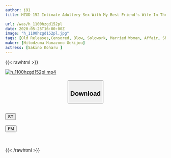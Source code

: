 ```yaml
---
author: j91
title: HZGD-152 Intimate Adultery Sex With My Best Friend's Wife In The Futon-Night Next To Her Sleeping Husband-A Married Woman Who Gives A Creampie-Koharu Sakino

url: /was/h_1100hzgd152pl
date: 2020-05-25T16:00:00Z
image: "h_1100hzgd152pl.jpg"
tags: [Old Releases,Censored, Blow, Solowork, Married Woman, Affair, Shaved, Drama, Cuckold, Bride	]
maker: [Hitodzuma Hanazono Gekijou]
actress: [Sakino Koharu ]
---
```



{{< rawhtml >}}

<div class="video" data-videoid="r6vDyLLrV6UbWmB">
    <a href="javascript:;">
        <img src="/was/h_1100hzgd152pl/h_1100hzgd152pl.jpg" width="WIDTH" height="HEIGHT" alt="h_1100hzgd152pl.mp4" loading="lazy">
    </a>
</div>

<script type="text/javascript" src="https://j91.asia/asset/on-demand-st.js"></script>

<br>
  <link rel="stylesheet" href="https://j91.asia/asset/bs5.css">
  
  <center>
  <button class="btn btn-primary" type="button" data-bs-toggle="collapse" data-bs-target=".multi-collapse" aria-expanded="false" aria-controls="multiCollapseExample1 multiCollapseExample2"><h2>Download</h2></button></center>
</p>
<div class="row">
  <div class="col">
    <div class="collapse multi-collapse" id="multiCollapseExample1">
      <div class="card card-body">
	      	      <br>
<div class="buttons">  
<a href="https://streamtape.to/v/r6vDyLLrV6UbWmB" target="_blank"><button class="btn-hover color-3"><i class="fa fa-download"></i> ST</button></a></div>
    </div>
  </div>
</div>
  <div class="col">
    <div class="collapse multi-collapse" id="multiCollapseExample2">
      <div class="card card-body">
	      <br>
<div class="buttons">
    <a href="https://filemoon.sx/d/7n0jshyxu6gp" target="_blank"><button class="btn-hover color-8"><i class="fa fa-download"></i> FM</button></a></div>
<br><br>
      </div>
    </div>
  </div>
</div>

{{< /rawhtml >}}